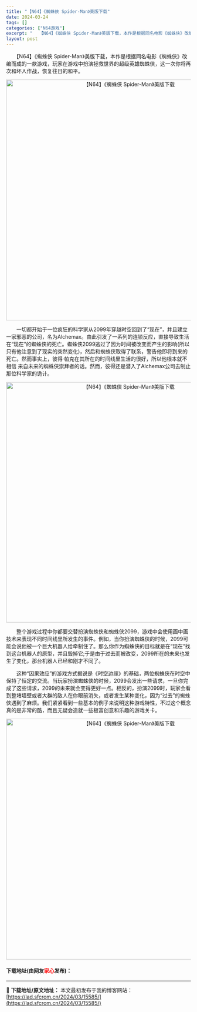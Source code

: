 ```yaml
---
title: "【N64】《蜘蛛侠 Spider-Man》美版下载"
date: 2024-03-24
tags: []
categories: ["N64游戏"]
excerpt: "　　【N64】《蜘蛛侠 Spider-Man》美版下载，本作是根据同名电影《蜘蛛侠》改编而成的一款游戏，玩家在游戏中扮演拯救世界的超级英雄蜘蛛侠，这一次你将再次和坏人作战，恢复往日的和平。 　　一切都开始于一位疯狂的科学家从2099年穿越时空回到了&ldquo;现在&rdquo;，并且建立一家邪恶的&hellip;"
layout: post
---
```


 <p>　　【N64】《蜘蛛侠 Spider-Man》美版下载，本作是根据同名电影《蜘蛛侠》改编而成的一款游戏，玩家在游戏中扮演拯救世界的超级英雄蜘蛛侠，这一次你将再次和坏人作战，恢复往日的和平。</p> <p align="center"><img align="" border="0" src="https://lad.sfcrom.cn/wp-content/uploads/2024/03/20240324_660043fa3b3f2.png" width="655" alt="【N64】《蜘蛛侠 Spider-Man》美版下载" /></p> <p>　　一切都开始于一位疯狂的科学家从2099年穿越时空回到了&ldquo;现在&rdquo;，并且建立一家邪恶的公司，名为Alchemax。由此引发了一系列的连锁反应，直接导致生活在&ldquo;现在&rdquo;的蜘蛛侠的死亡。蜘蛛侠2099逃过了因为时间被改变而产生的影响(所以只有他注意到了现实的突然变化)，然后和蜘蛛侠取得了联系，警告他即将到来的死亡。然而事实上，彼得&middot;帕克在其所在的时间线里生活的很好，所以他根本就不相信 来自未来的蜘蛛侠崇拜者的话。然而，彼得还是潜入了Alchemax公司去制止那位科学家的诡计。</p> <p align="center"><img align="" border="0" src="https://lad.sfcrom.cn/wp-content/uploads/2024/03/20240324_660043fbed487.png" width="654" alt="【N64】《蜘蛛侠 Spider-Man》美版下载" /></p> <p>　　整个游戏过程中你都要交替扮演蜘蛛侠和蜘蛛侠2099，游戏中会使用画中画技术来表现不同时间线里所发生的事件。例如，当你扮演蜘蛛侠的时候，2099可能会说他被一个巨大机器人给牵制住了。那么你作为蜘蛛侠的目标就是在&ldquo;现在&rdquo;找到这台机器人的原型，并且毁掉它;于是由于过去而被改变，2099所在的未来也发生了变化，那台机器人已经和刚才不同了。</p> <p>　　这种&ldquo;因果效应&rdquo;的游戏方式据说是《时空边缘》的基础，两位蜘蛛侠在时空中保持了恒定的交流。当玩家扮演蜘蛛侠的时候，2099会发出一些请求，一旦你完成了这些请求，2099的未来就会变得更好一点。相反的，扮演2099时，玩家会看到整堵墙壁或者大群的敌人在你眼前消失，或者发生某种变化，因为&ldquo;过去&rdquo;的蜘蛛侠遇到了麻烦。我们紧紧看到一些基本的例子来说明这种游戏特性，不过这个概念真的是非常的酷，而且无疑会造就一些极富创意和乐趣的游戏关卡。</p> <p align="center"><img align="" border="0" src="https://lad.sfcrom.cn/wp-content/uploads/2024/03/20240324_660043fdb3cf4.png" width="655" alt="【N64】《蜘蛛侠 Spider-Man》美版下载" /></p> <p><h4>下载地址(由网友<font color="red">家心</font>发布)：</h4></p> 

---
📖 **下载地址/原文地址：** 本文最初发布于我的博客网站：[https://lad.sfcrom.cn/2024/03/15585/](https://lad.sfcrom.cn/2024/03/15585/)
